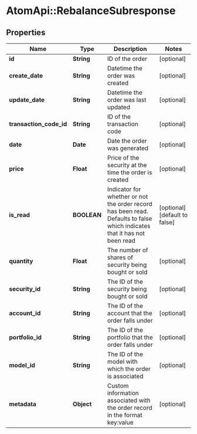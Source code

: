 # AtomApi::RebalanceSubresponse

## Properties
Name | Type | Description | Notes
------------ | ------------- | ------------- | -------------
**id** | **String** | ID of the order | [optional] 
**create_date** | **String** | Datetime the order was created | [optional] 
**update_date** | **String** | Datetime the order was last updated | [optional] 
**transaction_code_id** | **String** | ID of the transaction code | [optional] 
**date** | **Date** | Date the order was generated | [optional] 
**price** | **Float** | Price of the security at the time the order is created | [optional] 
**is_read** | **BOOLEAN** | Indicator for whether or not the order record has been read. Defaults to false which indicates that it has not been read | [optional] [default to false]
**quantity** | **Float** | The number of shares of security being bought or sold | [optional] 
**security_id** | **String** | The ID of the security being bought or sold | [optional] 
**account_id** | **String** | The ID of the account that the order falls under | [optional] 
**portfolio_id** | **String** | The ID of the portfolio that the order falls under | [optional] 
**model_id** | **String** | The ID of the model with which the order is associated | [optional] 
**metadata** | **Object** | Custom information associated with the order record in the format key:value | [optional] 


